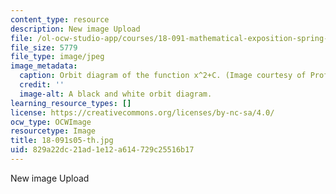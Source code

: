 ```yaml
---
content_type: resource
description: New image Upload
file: /ol-ocw-studio-app/courses/18-091-mathematical-exposition-spring-2005/829a22dc21ad1e12a614729c25516b17_18-091s05-th.jpg
file_size: 5779
file_type: image/jpeg
image_metadata:
  caption: Orbit diagram of the function x^2+C. (Image courtesy of Prof. Stephen Lovett.)
  credit: ''
  image-alt: A black and white orbit diagram.
learning_resource_types: []
license: https://creativecommons.org/licenses/by-nc-sa/4.0/
ocw_type: OCWImage
resourcetype: Image
title: 18-091s05-th.jpg
uid: 829a22dc-21ad-1e12-a614-729c25516b17
---
```

New image Upload
